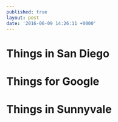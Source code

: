 ```yaml
---
published: true
layout: post
date: '2016-06-09 14:26:11 +0000'
---
```

# Things in San Diego
# Things for Google
# Things in Sunnyvale
